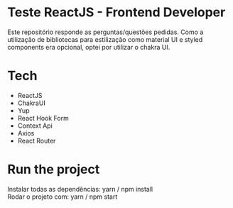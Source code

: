 # Teste ReactJS - Frontend Developer
  Este repositório responde as perguntas/questões pedidas. Como a utilização de bibliotecas para estilização como material UI e styled components era opcional, optei por utilizar o chakra UI.

# Tech
- ReactJS
- ChakraUI 
- Yup
- React Hook Form
- Context Api
- Axios
- React Router


# Run the project
  Instalar todas as dependências: yarn / npm install<br>
  Rodar o projeto com: yarn / npm start
